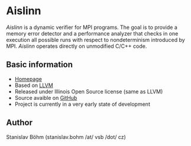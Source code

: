 # Aislinn

*Aislinn* is a dynamic verifier for MPI programs.
The goal is to provide a memory error detector and a performance analyzer
that checks in one execution all possible runs with respect to nondeterminism introduced by MPI.
*Aislinn* operates directly on unmodified C/C++ code.

## Basic information

* [Homepage](http://verif.cs.vsb.cz/aislinn)
* Based on [LLVM](http://llvm.org)
* Released under Illinois Open Source license (same as LLVM)
* Source avaible on [GitHub](https://github.com/spirali/aislinn)
* Project is currently in a very early state of development

## Author

Stanislav Böhm (stanislav.bohm /at/ vsb  /dot/ cz)
